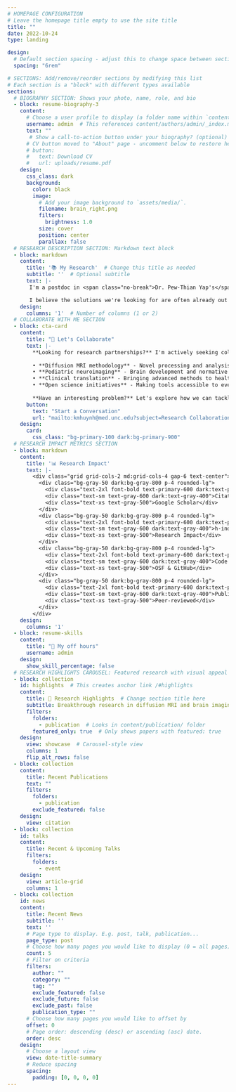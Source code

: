 ```yaml
---
# HOMEPAGE CONFIGURATION
# Leave the homepage title empty to use the site title
title: ""
date: 2022-10-24
type: landing

design:
  # Default section spacing - adjust this to change space between sections
  spacing: "6rem"

# SECTIONS: Add/remove/reorder sections by modifying this list
# Each section is a "block" with different types available
sections:
  # BIOGRAPHY SECTION: Shows your photo, name, role, and bio
  - block: resume-biography-3
    content:
      # Choose a user profile to display (a folder name within `content/authors/`)
      username: admin  # This references content/authors/admin/_index.md
      text: ""
       # Show a call-to-action button under your biography? (optional)
      # CV button moved to "About" page - uncomment below to restore here
      # button:
      #   text: Download CV
      #   url: uploads/resume.pdf
    design:
      css_class: dark
      background:
        color: black
        image:
          # Add your image background to `assets/media/`.
          filename: brain_right.png
          filters:
            brightness: 1.0
          size: cover
          position: center
          parallax: false
  # RESEARCH DESCRIPTION SECTION: Markdown text block
  - block: markdown
    content:
      title: '📚 My Research'  # Change this title as needed
      subtitle: ''  # Optional subtitle
      text: |-
       I'm a postdoc in <span class="no-break">Dr. Pew-Thian Yap's</span> lab at UNC-Chapel Hill, where I build tools to better understand how the brain changes over time — through development, aging, and disease. I'm especially focused on creating normative brain charts, like the height and weight charts used in pediatric care, to help spot when something's not quite right. At the heart of it, I'm driven by a simple goal - to turn brain scans into practical tools that make healthcare better — so no child is left behind just because we didn't see the signs soon enough.

       I believe the solutions we're looking for are often already out there — scattered among us. You might hold the key to a problem I'm working on, and I might have insight into yours. Let's connect and find out together. 😃
    design:
      columns: '1'  # Number of columns (1 or 2)
  # COLLABORATE WITH ME SECTION
  - block: cta-card
    content:
      title: "🤝 Let's Collaborate"
      text: |-
        **Looking for research partnerships?** I'm actively seeking collaborations in:
        
        • **Diffusion MRI methodology** - Novel processing and analysis techniques
        • **Pediatric neuroimaging** - Brain development and normative modeling  
        • **Clinical translation** - Bringing advanced methods to healthcare
        • **Open science initiatives** - Making tools accessible to everyone
        
        **Have an interesting problem?** Let's explore how we can tackle it together.
      button:
        text: "Start a Conversation"
        url: "mailto:kmhuynh@med.unc.edu?subject=Research Collaboration Inquiry"
    design:
      card:
        css_class: "bg-primary-100 dark:bg-primary-900"
  # RESEARCH IMPACT METRICS SECTION
  - block: markdown
    content:
      title: '📊 Research Impact'
      text: |-
        <div class="grid grid-cols-2 md:grid-cols-4 gap-6 text-center">
          <div class="bg-gray-50 dark:bg-gray-800 p-4 rounded-lg">
            <div class="text-2xl font-bold text-primary-600 dark:text-primary-400">185+</div>
            <div class="text-sm text-gray-600 dark:text-gray-400">Citations</div>
            <div class="text-xs text-gray-500">Google Scholar</div>
          </div>
          <div class="bg-gray-50 dark:bg-gray-800 p-4 rounded-lg">
            <div class="text-2xl font-bold text-primary-600 dark:text-primary-400">8</div>
            <div class="text-sm text-gray-600 dark:text-gray-400">h-index</div>
            <div class="text-xs text-gray-500">Research Impact</div>
          </div>
          <div class="bg-gray-50 dark:bg-gray-800 p-4 rounded-lg">
            <div class="text-2xl font-bold text-primary-600 dark:text-primary-400">1.2K+</div>
            <div class="text-sm text-gray-600 dark:text-gray-400">Code Downloads</div>
            <div class="text-xs text-gray-500">OSF & GitHub</div>
          </div>
          <div class="bg-gray-50 dark:bg-gray-800 p-4 rounded-lg">
            <div class="text-2xl font-bold text-primary-600 dark:text-primary-400">15+</div>
            <div class="text-sm text-gray-600 dark:text-gray-400">Publications</div>
            <div class="text-xs text-gray-500">Peer-reviewed</div>
          </div>
        </div>
    design:
      columns: '1'
  - block: resume-skills
    content:
      title: "🎒 My off hours"
      username: admin
    design:
      show_skill_percentage: false
  # RESEARCH HIGHLIGHTS CAROUSEL: Featured research with visual appeal
  - block: collection
    id: highlights  # This creates anchor link /#highlights
    content:
      title: 🔬 Research Highlights  # Change section title here
      subtitle: Breakthrough research in diffusion MRI and brain imaging
      filters:
        folders:
          - publication  # Looks in content/publication/ folder
        featured_only: true  # Only shows papers with featured: true
    design:
      view: showcase  # Carousel-style view
      columns: 1
      flip_alt_rows: false
  - block: collection
    content:
      title: Recent Publications
      text: ""
      filters:
        folders:
          - publication
        exclude_featured: false
    design:
      view: citation
  - block: collection
    id: talks
    content:
      title: Recent & Upcoming Talks
      filters:
        folders:
          - event
    design:
      view: article-grid
      columns: 1
  - block: collection
    id: news
    content:
      title: Recent News
      subtitle: ''
      text: ''
      # Page type to display. E.g. post, talk, publication...
      page_type: post
      # Choose how many pages you would like to display (0 = all pages)
      count: 5
      # Filter on criteria
      filters:
        author: ""
        category: ""
        tag: ""
        exclude_featured: false
        exclude_future: false
        exclude_past: false
        publication_type: ""
      # Choose how many pages you would like to offset by
      offset: 0
      # Page order: descending (desc) or ascending (asc) date.
      order: desc
    design:
      # Choose a layout view
      view: date-title-summary
      # Reduce spacing
      spacing:
        padding: [0, 0, 0, 0]
---
```

